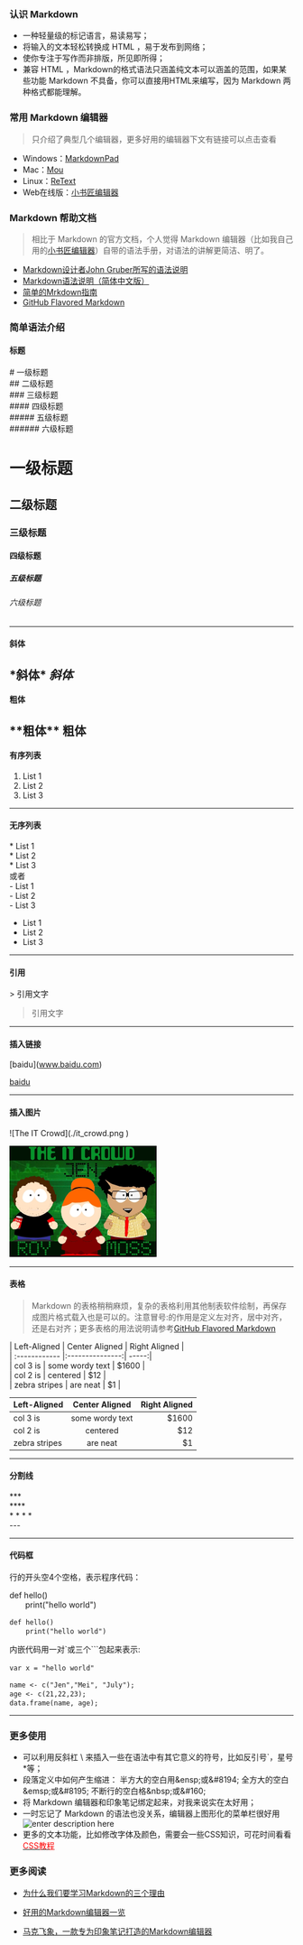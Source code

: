 ### 认识 Markdown 

 - 一种轻量级的标记语言，易读易写；
 - 将输入的文本轻松转换成 HTML ，易于发布到网络；
 - 使你专注于写作而非排版，所见即所得；
 - 兼容 HTML ，Markdown的格式语法只涵盖纯文本可以涵盖的范围，如果某些功能 Markdown 不具备，你可以直接用HTML来编写，因为 Markdown 两种格式都能理解。

### 常用 Markdown 编辑器

> 只介绍了典型几个编辑器，更多好用的编辑器下文有链接可以点击查看
* Windows：[MarkdownPad][1]
* Mac：[Mou][2]
* Linux：[ReText][3]
* Web在线版：[小书匠编辑器][4]


### Markdown 帮助文档

> 相比于 Markdown 的官方文档，个人觉得 Markdown 编辑器（比如我自己用的[小书匠编辑器][5]）自带的语法手册，对语法的讲解更简洁、明了。
* [Markdown设计者John Gruber所写的语法说明][6]
* [Markdown语法说明（简体中文版）][7]
* [简单的Mrkdown指南][8]
* [GitHub Flavored Markdown][9]

### 简单语法介绍

#### **标题**

\# 一级标题  
\#\# 二级标题  
\#\#\# 三级标题  
\#\#\#\# 四级标题  
\#\#\#\#\# 五级标题  
\#\#\#\#\#\# 六级标题

# 一级标题
## 二级标题
### 三级标题
#### 四级标题
##### 五级标题
###### 六级标题

-------------------
#### **斜体**
\*斜体*
*斜体*
-------------------
#### **粗体**
\*\*粗体**
**粗体**
-------------------
#### **有序列表**
 1. List 1
 2. List 2
 3. List 3  

------------------
#### **无序列表**
\* List 1  
\* List 2  
\* List 3  
或者  
\- List 1  
\- List 2  
\- List 3  
* List 1
* List 2
* List 3

-----------------
#### **引用**
\> 引用文字
> 引用文字

-----------------
#### **插入链接**
\[baidu](www.baidu.com)

[baidu](www.baidu.com)

-----------------

#### **插入图片**
\!\[The IT Crowd](./it_crowd.png )

![The IT Crowd](./it_crowd.png )

------------------
#### **表格**
> Markdown 的表格稍稍麻烦，复杂的表格利用其他制表软件绘制，再保存成图片格式载入也是可以的。注意冒号:的作用是定义左对齐，居中对齐，还是右对齐；更多表格的用法说明请参考[GitHub Flavored Markdown][10]

\| Left-Aligned  | Center Aligned  | Right Aligned |  
\| :------------ |:---------------:| -----:|  
\| col 3 is      | some wordy text | $1600 |  
\| col 2 is      | centered        |   $12 |  
\| zebra stripes | are neat        |    $1 |

| Left-Aligned  | Center Aligned  | Right Aligned |
| :------------ |:---------------:| -----:|
| col 3 is      | some wordy text | $1600 |
| col 2 is      | centered        |   $12 |
| zebra stripes | are neat        |    $1 |

----------------

#### **分割线**
\***  
\****  
\* * * *  
\---  
***

#### **代码框**
行的开头空4个空格，表示程序代码：

def hello()  
&emsp;&emsp;print("hello world") 


    def hello()
        print("hello world")   
内嵌代码用一对\`或三个\`\`\`包起来表示: 

`var x = "hello world"`

```
name <- c("Jen","Mei", "July");
age <- c(21,22,23);
data.frame(name, age);
```
-------------------

### 更多使用
* 可以利用反斜杠 \ 来插入一些在语法中有其它意义的符号，比如反引号`，星号*等；
* 段落定义中如何产生缩进：
  半方大的空白用\&ensp;或\&#8194;
  全方大的空白\&emsp;或\&#8195;
  不断行的空白格\&nbsp;或\&#160;
* 将 Markdown 编辑器和印象笔记绑定起来，对我来说实在太好用；
* 一时忘记了 Markdown 的语法也没关系，编辑器上图形化的菜单栏很好用![enter description here][11]
* 更多的文本功能，比如修改字体及颜色，需要会一些CSS知识，可花时间看看[<font color=#ff0000>CSS教程</font>][12]


### 更多阅读
* [为什么我们要学习Markdown的三个理由][13]
* [好用的Markdown编辑器一览][14]
* [马克飞象，一款专为印象笔记打造的Markdown编辑器][15]
  


  [1]: http://markdownpad.com/
  [2]: http://25.io/mou/
  [3]: http://sourceforge.net/p/retext/home/ReText/
  [4]: http://soft.xiaoshujiang.com/
  [5]: http://soft.xiaoshujiang.com/
  [6]: http://daringfireball.net/projects/markdown/
  [7]: http://wowubuntu.com/markdown/index.html
  [8]: http://www.applecho.com/markdown-guide/#help
  [9]: https://help.github.com/articles/github-flavored-markdown/
  [10]: https://help.github.com/articles/github-flavored-markdown/
  [11]: ./images/menu.png "menu.png"
  [12]: http://w3school.com.cn/css/index.asp
  [13]: http://news.cnblogs.com/n/139649/
  [14]: http://www.williamlong.info/archives/4319.html
  [15]: https://maxiang.io/
